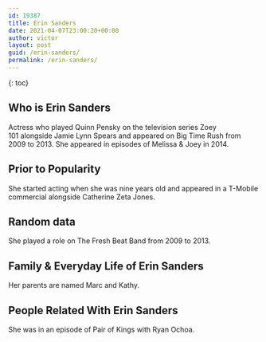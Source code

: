 ```yaml
---
id: 19387
title: Erin Sanders
date: 2021-04-07T23:00:20+00:00
author: victor
layout: post
guid: /erin-sanders/
permalink: /erin-sanders/
---
```



{: toc}


## Who is Erin Sanders



Actress who played Quinn Pensky on the television series Zoey 101 alongside Jamie Lynn Spears and appeared on Big Time Rush from 2009 to 2013. She appeared in episodes of Melissa & Joey in 2014. 

                
                
                
## Prior to Popularity



She started acting when she was nine years old and appeared in a T-Mobile commercial alongside Catherine Zeta Jones. 

                
                
                
## Random data



She played a role on The Fresh Beat Band from 2009 to 2013. 

                
                
                
## Family & Everyday Life of Erin Sanders



Her parents are named Marc and Kathy. 

                
                
                
## People Related With Erin Sanders



She was in an episode of Pair of Kings with Ryan Ochoa. 

                
              
            
          
          
          